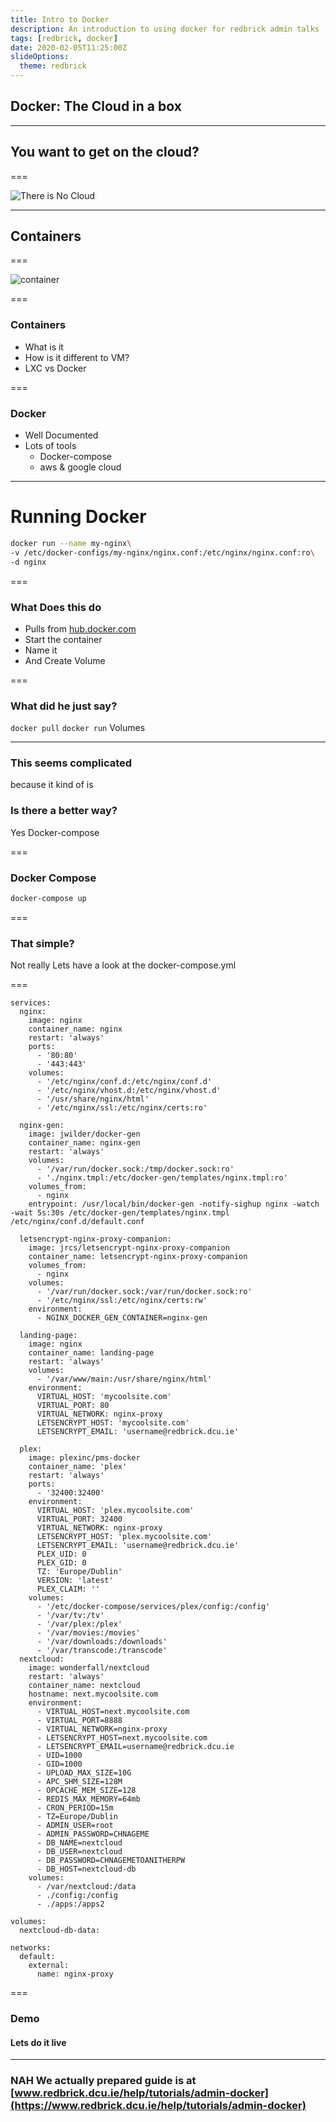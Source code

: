 ```yaml
---
title: Intro to Docker
description: An introduction to using docker for redbrick admin talks
tags: [redbrick, docker]
date: 2020-02-05T11:25:00Z
slideOptions:
  theme: redbrick
---
```


## Docker: The Cloud in a box

---

## You want to get on the cloud?

===

![There is No Cloud](https://i.imgur.com/WO3P9w2.png)

---

## Containers

===

![container](https://i.imgur.com/mwFYmzx.jpg)

===

### Containers

- What is it
- How is it different to VM?
- LXC vs Docker

===

### Docker

- Well Documented<!-- .element: class="fragment" data-fragment-index="1" -->
- Lots of tools<!-- .element: class="fragment" data-fragment-index="2" -->
  - Docker-compose<!-- .element: class="fragment" data-fragment-index="3" -->
  - aws & google
    cloud<!-- .element: class="fragment" data-fragment-index="4" -->

---

# Running Docker

```bash
docker run --name my-nginx\
-v /etc/docker-configs/my-nginx/nginx.conf:/etc/nginx/nginx.conf:ro\
-d nginx
```

===

### What Does this do

- Pulls from [hub.docker.com](https://hub.docker.com)
- Start the container
- Name it
- And Create Volume

===

### What did he just say?

`docker pull` `docker run` Volumes

---

### This seems complicated

because it kind of is<!-- .element: class="fragment" data-fragment-index="1" -->

### Is there a better way?<!-- .element: class="fragment" data-fragment-index="2" -->

Yes Docker-compose<!-- .element: class="fragment" data-fragment-index="3" -->

===

### Docker Compose

```bash
docker-compose up
```

===

### That simple?

Not really Lets have a look at the docker-compose.yml

===

```yamlversion: '2'
services:
  nginx:
    image: nginx
    container_name: nginx
    restart: 'always'
    ports:
      - '80:80'
      - '443:443'
    volumes:
      - '/etc/nginx/conf.d:/etc/nginx/conf.d'
      - '/etc/nginx/vhost.d:/etc/nginx/vhost.d'
      - '/usr/share/nginx/html'
      - '/etc/nginx/ssl:/etc/nginx/certs:ro'

  nginx-gen:
    image: jwilder/docker-gen
    container_name: nginx-gen
    restart: 'always'
    volumes:
      - '/var/run/docker.sock:/tmp/docker.sock:ro'
      - './nginx.tmpl:/etc/docker-gen/templates/nginx.tmpl:ro'
    volumes_from:
      - nginx
    entrypoint: /usr/local/bin/docker-gen -notify-sighup nginx -watch -wait 5s:30s /etc/docker-gen/templates/nginx.tmpl /etc/nginx/conf.d/default.conf

  letsencrypt-nginx-proxy-companion:
    image: jrcs/letsencrypt-nginx-proxy-companion
    container_name: letsencrypt-nginx-proxy-companion
    volumes_from:
      - nginx
    volumes:
      - '/var/run/docker.sock:/var/run/docker.sock:ro'
      - '/etc/nginx/ssl:/etc/nginx/certs:rw'
    environment:
      - NGINX_DOCKER_GEN_CONTAINER=nginx-gen

  landing-page:
    image: nginx
    container_name: landing-page
    restart: 'always'
    volumes:
      - '/var/www/main:/usr/share/nginx/html'
    environment:
      VIRTUAL_HOST: 'mycoolsite.com'
      VIRTUAL_PORT: 80
      VIRTUAL_NETWORK: nginx-proxy
      LETSENCRYPT_HOST: 'mycoolsite.com'
      LETSENCRYPT_EMAIL: 'username@redbrick.dcu.ie'

  plex:
    image: plexinc/pms-docker
    container_name: 'plex'
    restart: 'always'
    ports:
      - '32400:32400'
    environment:
      VIRTUAL_HOST: 'plex.mycoolsite.com'
      VIRTUAL_PORT: 32400
      VIRTUAL_NETWORK: nginx-proxy
      LETSENCRYPT_HOST: 'plex.mycoolsite.com'
      LETSENCRYPT_EMAIL: 'username@redbrick.dcu.ie'
      PLEX_UID: 0
      PLEX_GID: 0
      TZ: 'Europe/Dublin'
      VERSION: 'latest'
      PLEX_CLAIM: ''
    volumes:
      - '/etc/docker-compose/services/plex/config:/config'
      - '/var/tv:/tv'
      - '/var/plex:/plex'
      - '/var/movies:/movies'
      - '/var/downloads:/downloads'
      - '/var/transcode:/transcode'
  nextcloud:
    image: wonderfall/nextcloud
    restart: 'always'
    container_name: nextcloud
    hostname: next.mycoolsite.com
    environment:
      - VIRTUAL_HOST=next.mycoolsite.com
      - VIRTUAL_PORT=8888
      - VIRTUAL_NETWORK=nginx-proxy
      - LETSENCRYPT_HOST=next.mycoolsite.com
      - LETSENCRYPT_EMAIL=username@redbrick.dcu.ie
      - UID=1000
      - GID=1000
      - UPLOAD_MAX_SIZE=10G
      - APC_SHM_SIZE=128M
      - OPCACHE_MEM_SIZE=128
      - REDIS_MAX_MEMORY=64mb
      - CRON_PERIOD=15m
      - TZ=Europe/Dublin
      - ADMIN_USER=root
      - ADMIN_PASSWORD=CHNAGEME
      - DB_NAME=nextcloud
      - DB_USER=nextcloud
      - DB_PASSWORD=CHNAGEMETOANITHERPW
      - DB_HOST=nextcloud-db
    volumes:
      - /var/nextcloud:/data
      - ./config:/config
      - ./apps:/apps2

volumes:
  nextcloud-db-data:

networks:
  default:
    external:
      name: nginx-proxy
```

===

### Demo

#### Lets do it live

---

### NAH We actually prepared guide is at [www.redbrick.dcu.ie/help/tutorials/admin-docker](https://www.redbrick.dcu.ie/help/tutorials/admin-docker)
